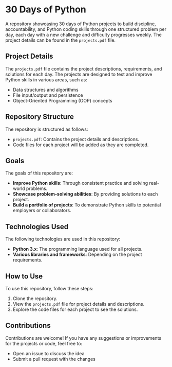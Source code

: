 # 30 Days of Python

A repository showcasing 30 days of Python projects to build discipline, accountability, and Python coding skills through one structured problem per day, each day with a new challenge and difficulty progresses weekly. The project details can be found in the `projects.pdf` file.

## Project Details
The `projects.pdf` file contains the project descriptions, requirements, and solutions for each day. The projects are designed to test and improve Python skills in various areas, such as:

* Data structures and algorithms
* File input/output and persistence
* Object-Oriented Programming (OOP) concepts

## Repository Structure
The repository is structured as follows:

* `projects.pdf`: Contains the project details and descriptions.
* Code files for each project will be added as they are completed.

## Goals
The goals of this repository are:

* **Improve Python skills**: Through consistent practice and solving real-world problems.
* **Showcase problem-solving abilities**: By providing solutions to each project.
* **Build a portfolio of projects**: To demonstrate Python skills to potential employers or collaborators.

## Technologies Used
The following technologies are used in this repository:

* **Python 3.x**: The programming language used for all projects.
* **Various libraries and frameworks**: Depending on the project requirements.

## How to Use
To use this repository, follow these steps:

1. Clone the repository.                                               
2. View the `projects.pdf` file for project details and descriptions.
3. Explore the code files for each project to see the solutions.

## Contributions
Contributions are welcome! If you have any suggestions or improvements for the projects or code, feel free to:

* Open an issue to discuss the idea
* Submit a pull request with the changes
